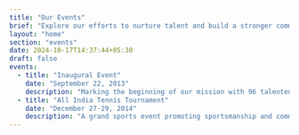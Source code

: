 ```yaml
---
title: "Our Events"
brief: "Explore our efforts to nurture talent and build a stronger community."
layout: "home"
section: "events"
date: 2024-10-17T14:37:44+05:30
draft: false
events:
  - title: "Inaugural Event"
    date: "September 22, 2013"
    description: "Marking the beginning of our mission with 96 talented rural children."
  - title: "All India Tennis Tournament"
    date: "December 27-29, 2014"
    description: "A grand sports event promoting sportsmanship and community support."
---
```


